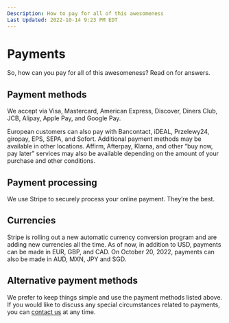 ```yaml
---
Description: How to pay for all of this awesomeness  
Last Updated: 2022-10-14 9:23 PM EDT
---
```


# Payments

So, how can you pay for all of this awesomeness? Read on for answers.

## Payment methods

We accept via Visa, Mastercard, American Express, Discover, Diners Club, JCB, Alipay, Apple Pay, and Google Pay.

<span style="font-size: 170%;" class="gray-7-fg">
<i class="fa-brands fa-cc-visa"></i>
<i class="fa-brands fa-cc-mastercard"></i>
<i class="fa-brands fa-cc-amex"></i>
<i class="fa-brands fa-cc-discover"></i>
<i class="fa-brands fa-cc-diners-club"></i>
<i class="fa-brands fa-cc-jcb"></i>
<i class="fa-brands fa-alipay"></i>
<i class="fa-brands fa-apple-pay"></i>
<i class="fa-brands fa-google-pay"></i>
</span>

<p><i class="fa-solid fa-euro-sign"></i> European customers can also pay with Bancontact, iDEAL, Przelewy24, giropay, EPS, SEPA, and Sofort. Additional payment methods may be available in other locations. Affirm, Afterpay, Klarna, and other “buy now, pay later” services may also be available depending on the amount of your purchase and other conditions.</p>

## Payment processing

We use Stripe to securely process your online payment. They’re the best.

## Currencies

Stripe is rolling out a new automatic currency conversion program and are adding new currencies all the time. As of now, in addition to USD, payments can be made in EUR, GBP, and CAD. On October 20, 2022, payments can also be made in AUD, MXN, JPY and SGD.

## Alternative payment methods

We prefer to keep things simple and use the payment methods listed above. If you would like to discuss any special circumstances related to payments, you can [contact us](/info/contact) at any time.